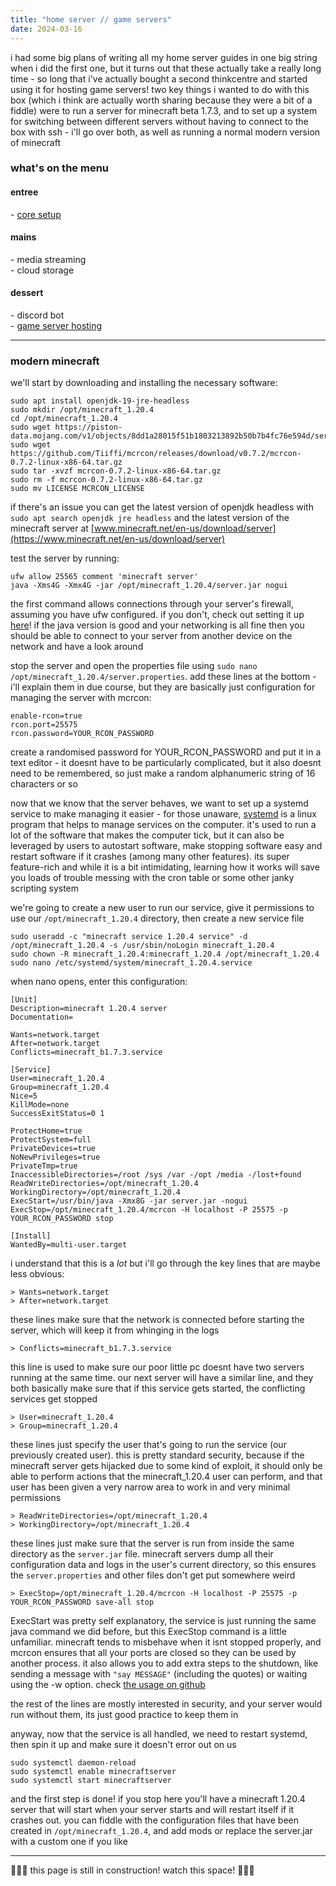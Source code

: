 ```yaml
---
title: "home server // game servers"
date: 2024-03-16
---
```


i had some big plans of writing all my home server guides in one big string when i did the first one, but it turns out that these actually take a really long time - so long that i've actually bought a second thinkcentre and started using it for hosting game servers! two key things i wanted to do with this box (which i think are actually worth sharing because they were a bit of a fiddle) were to run a server for minecraft beta 1.7.3, and to set up a system for switching between different servers without having to connect to the box with ssh - i'll go over both, as well as running a normal modern version of minecraft

### what's on the menu
#### entree
\- [core setup](/blog/home_server__core)  
#### mains
\- media streaming  
\- cloud storage  
#### dessert
\- discord bot  
\- [game server hosting]()  

---

### modern minecraft

we'll start by downloading and installing the necessary software:

```
sudo apt install openjdk-19-jre-headless
sudo mkdir /opt/minecraft_1.20.4
cd /opt/minecraft_1.20.4
sudo wget https://piston-data.mojang.com/v1/objects/8dd1a28015f51b1803213892b50b7b4fc76e594d/server.jar
sudo wget https://github.com/Tiiffi/mcrcon/releases/download/v0.7.2/mcrcon-0.7.2-linux-x86-64.tar.gz
sudo tar -xvzf mcrcon-0.7.2-linux-x86-64.tar.gz
sudo rm -f mcrcon-0.7.2-linux-x86-64.tar.gz
sudo mv LICENSE MCRCON_LICENSE
```

if there's an issue you can get the latest version of openjdk headless with `sudo apt search openjdk jre headless` and the latest version of the minecraft server at [www.minecraft.net/en-us/download/server](https://www.minecraft.net/en-us/download/server)

test the server by running:

```
ufw allow 25565 comment 'minecraft server'
java -Xms4G -Xmx4G -jar /opt/minecraft_1.20.4/server.jar nogui
```

the first command allows connections through your server's firewall, assuming you have ufw configured. if you don't, check out setting it up [here](/blog/home_server__core/#ufw)! if the java version is good and your networking is all fine then you should be able to connect to your server from another device on the network and have a look around

stop the server and open the properties file using `sudo nano /opt/minecraft_1.20.4/server.properties`. add these lines at the bottom - i'll explain them in due course, but they are basically just configuration for managing the server with mcrcon:

```
enable-rcon=true
rcon.port=25575
rcon.password=YOUR_RCON_PASSWORD
```

create a randomised password for YOUR_RCON_PASSWORD and put it in a text editor - it doesnt have to be particularly complicated, but it also doesnt need to be remembered, so just make a random alphanumeric string of 16 characters or so

now that we know that the server behaves, we want to set up a systemd service to make managing it easier - for those unaware, [systemd](https://systemd.io/) is a linux program that helps to manage services on the computer. it's used to run a lot of the software that makes the computer tick, but it can also be leveraged by users to autostart software, make stopping software easy and restart software if it crashes (among many other features). its super feature-rich and while it is a bit intimidating, learning how it works will save you loads of trouble messing with the cron table or some other janky scripting system

we're going to create a new user to run our service, give it permissions to use our `/opt/minecraft_1.20.4` directory, then create a new service file


```
sudo useradd -c "minecraft service 1.20.4 service" -d /opt/minecraft_1.20.4 -s /usr/sbin/noLogin minecraft_1.20.4
sudo chown -R minecraft_1.20.4:minecraft_1.20.4 /opt/minecraft_1.20.4
sudo nano /etc/systemd/system/minecraft_1.20.4.service
```

when nano opens, enter this configuration:
```
[Unit]
Description=minecraft 1.20.4 server
Documentation=

Wants=network.target
After=network.target
Conflicts=minecraft_b1.7.3.service

[Service]
User=minecraft_1.20.4
Group=minecraft_1.20.4
Nice=5
KillMode=none
SuccessExitStatus=0 1

ProtectHome=true
ProtectSystem=full
PrivateDevices=true
NoNewPrivileges=true
PrivateTmp=true
InaccessibleDirectories=/root /sys /var -/opt /media -/lost+found
ReadWriteDirectories=/opt/minecraft_1.20.4
WorkingDirectory=/opt/minecraft_1.20.4
ExecStart=/usr/bin/java -Xmx8G -jar server.jar -nogui
ExecStop=/opt/minecraft_1.20.4/mcrcon -H localhost -P 25575 -p YOUR_RCON_PASSWORD stop

[Install]
WantedBy=multi-user.target
```

i understand that this is a _lot_ but i'll go through the key lines that are maybe less obvious:

```
> Wants=network.target
> After=network.target
```
these lines make sure that the network is connected before starting the server, which will keep it from whinging in the logs

```
> Conflicts=minecraft_b1.7.3.service
```

this line is used to make sure our poor little pc doesnt have two servers running at the same time. our next server will have a similar line, and they both basically make sure that if this service gets started, the conflicting services get stopped

```
> User=minecraft_1.20.4
> Group=minecraft_1.20.4
```

these lines just specify the user that's going to run the service (our previously created user). this is pretty standard security, because if the minecraft server gets hijacked due to some kind of exploit, it should only be able to perform actions that the minecraft_1.20.4 user can perform, and that user has been given a very narrow area to work in and very minimal permissions

```
> ReadWriteDirectories=/opt/minecraft_1.20.4
> WorkingDirectory=/opt/minecraft_1.20.4
```

these lines just make sure that the server is run from inside the same directory as the `server.jar` file. minecraft servers dump all their configuration data and logs in the user's current directory, so this ensures the `server.properties` and other files don't get put somewhere weird

```
> ExecStop=/opt/minecraft_1.20.4/mcrcon -H localhost -P 25575 -p YOUR_RCON_PASSWORD save-all stop
```

ExecStart was pretty self explanatory, the service is just running the same java command we did before, but this ExecStop command is a little unfamiliar. minecraft tends to misbehave when it isnt stopped properly, and mcrcon ensures that all your ports are closed so they can be used by another process. it also allows you to add extra steps to the shutdown, like sending a message with `"say MESSAGE"` (including the quotes) or waiting using the -w option. check [the usage on github](https://github.com/Tiiffi/mcrcon?tab=readme-ov-file#usage)

the rest of the lines are mostly interested in security, and your server would run without them, its just good practice to keep them in

anyway, now that the service is all handled, we need to restart systemd, then spin it up and make sure it doesn't error out on us

```
sudo systemctl daemon-reload
sudo systemctl enable minecraftserver
sudo systemctl start minecraftserver
```

and the first step is done! if you stop here you'll have a minecraft 1.20.4 server that will start when your server starts and will restart itself if it crashes out. you can fiddle with the configuration files that have been created in `/opt/minecraft_1.20.4`, and add mods or replace the server.jar with a custom one if you like

---

🚧👷‍♂️ this page is still in construction! watch this space! 👷‍♀️🚧
